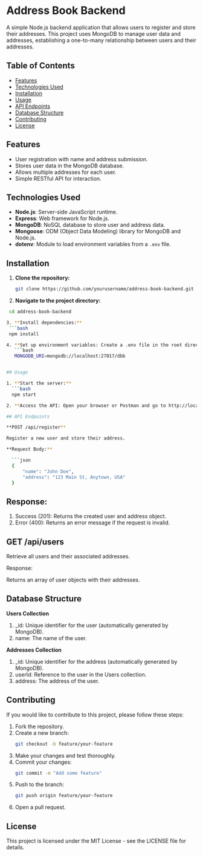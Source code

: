 # Address Book Backend

A simple Node.js backend application that allows users to register and store their addresses. This project uses MongoDB to manage user data and addresses, establishing a one-to-many relationship between users and their addresses.

## Table of Contents

- [Features](#features)
- [Technologies Used](#technologies-used)
- [Installation](#installation)
- [Usage](#usage)
- [API Endpoints](#api-endpoints)
- [Database Structure](#database-structure)
- [Contributing](#contributing)
- [License](#license)

## Features

- User registration with name and address submission.
- Stores user data in the MongoDB database.
- Allows multiple addresses for each user.
- Simple RESTful API for interaction.

## Technologies Used

- **Node.js**: Server-side JavaScript runtime.
- **Express**: Web framework for Node.js.
- **MongoDB**: NoSQL database to store user and address data.
- **Mongoose**: ODM (Object Data Modeling) library for MongoDB and Node.js.
- **dotenv**: Module to load environment variables from a `.env` file.

## Installation

1. **Clone the repository:**
   ```bash
   git clone https://github.com/yourusername/address-book-backend.git

2. **Navigate to the project directory:**
  ```bash
   cd address-book-backend

3. **Install dependencies:**
   ```bash
   npm install

4. **Set up environment variables: Create a .env file in the root directory and add your MongoDB connection string:**
     ```bash
     MONGODB_URI=mongodb://localhost:27017/dbb


## Usage

1. **Start the server:**
    ```bash
    npm start

2. **Access the API: Open your browser or Postman and go to http://localhost:3000.**

## API Endpoints

**POST /api/register**

Register a new user and store their address.

**Request Body:**

    ```json
    {
        "name": "John Doe",
        "address": "123 Main St, Anytown, USA"
    }
```
## Response:

1. Success (201): Returns the created user and address object.
2. Error (400): Returns an error message if the request is invalid.

## GET /api/users

Retrieve all users and their associated addresses.

Response:

Returns an array of user objects with their addresses.

## Database Structure

**Users Collection**

1. _id: Unique identifier for the user (automatically generated by MongoDB).
2. name: The name of the user.

**Addresses Collection**

1. _id: Unique identifier for the address (automatically generated by MongoDB).
2. userId: Reference to the user in the Users collection.
3. address: The address of the user.

## Contributing

If you would like to contribute to this project, please follow these steps:

1. Fork the repository.
2. Create a new branch:
    ```bash
    git checkout -b feature/your-feature

3. Make your changes and test thoroughly.
4. Commit your changes:
    ```bash
   git commit -m "Add some feature"
5. Push to the branch:
    ```bash
    git push origin feature/your-feature
6. Open a pull request.


## License

This project is licensed under the MIT License - see the LICENSE file for details.